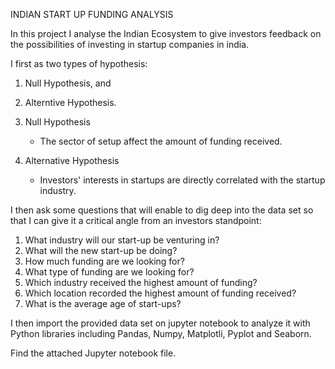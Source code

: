 INDIAN START UP FUNDING ANALYSIS 

In this project I analyse the Indian Ecosystem to give investors feedback on the possibilities of investing in startup companies in india. 

I first as two types of hypothesis:
   1. Null Hypothesis, and 
   2. Alterntive Hypothesis.

   1. Null Hypothesis
      - The sector of setup affect the amount of funding received. 
   
   2. Alternative Hypothesis 
      - Investors' interests in startups are directly correlated with the startup industry. 

I then ask some questions that will enable to dig deep into the data set so that I can give it a critical angle from an investors standpoint:
   1. What industry will our start-up be venturing in?
   2. What will the new start-up be doing?
   3. How much funding are we looking for?
   4. What type of funding are we looking for?
   5. Which industry received the highest amount of funding?
   6. Which location recorded the highest amount of funding received?
   7. What is the average age of start-ups?

I then import the provided data set on jupyter notebook to analyze it with Python libraries including Pandas, Numpy, Matplotli, Pyplot and Seaborn. 

Find the attached Jupyter notebook file. 

